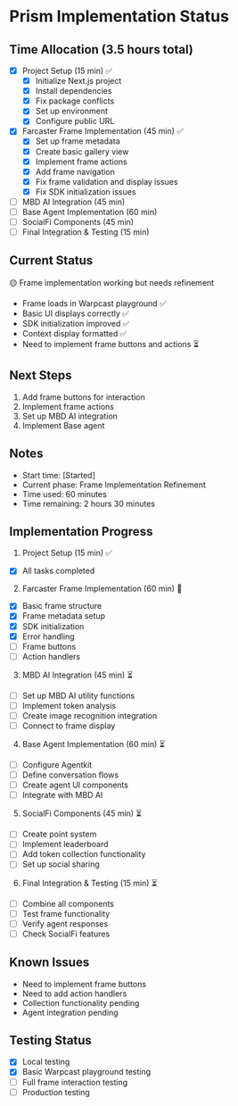 # Prism Implementation Status

## Time Allocation (3.5 hours total)
- [x] Project Setup (15 min) ✅
  - [x] Initialize Next.js project
  - [x] Install dependencies
  - [x] Fix package conflicts
  - [x] Set up environment
  - [x] Configure public URL
- [x] Farcaster Frame Implementation (45 min) ✅
  - [x] Set up frame metadata
  - [x] Create basic gallery view
  - [x] Implement frame actions
  - [x] Add frame navigation
  - [x] Fix frame validation and display issues
  - [x] Fix SDK initialization issues
- [ ] MBD AI Integration (45 min)
- [ ] Base Agent Implementation (60 min)
- [ ] SocialFi Components (45 min)
- [ ] Final Integration & Testing (15 min)

## Current Status
🟡 Frame implementation working but needs refinement
- Frame loads in Warpcast playground ✅
- Basic UI displays correctly ✅
- SDK initialization improved ✅
- Context display formatted ✅
- Need to implement frame buttons and actions ⏳

## Next Steps
1. Add frame buttons for interaction
2. Implement frame actions
3. Set up MBD AI integration
4. Implement Base agent

## Notes
- Start time: [Started]
- Current phase: Frame Implementation Refinement
- Time used: 60 minutes
- Time remaining: 2 hours 30 minutes

## Implementation Progress
1. Project Setup (15 min) ✅
- [x] All tasks completed

2. Farcaster Frame Implementation (60 min) 🔄
- [x] Basic frame structure
- [x] Frame metadata setup
- [x] SDK initialization
- [x] Error handling
- [ ] Frame buttons
- [ ] Action handlers

3. MBD AI Integration (45 min) ⏳
- [ ] Set up MBD AI utility functions
- [ ] Implement token analysis
- [ ] Create image recognition integration
- [ ] Connect to frame display

4. Base Agent Implementation (60 min) ⏳
- [ ] Configure Agentkit
- [ ] Define conversation flows
- [ ] Create agent UI components
- [ ] Integrate with MBD AI

5. SocialFi Components (45 min) ⏳
- [ ] Create point system
- [ ] Implement leaderboard
- [ ] Add token collection functionality
- [ ] Set up social sharing

6. Final Integration & Testing (15 min) ⏳
- [ ] Combine all components
- [ ] Test frame functionality
- [ ] Verify agent responses
- [ ] Check SocialFi features

## Known Issues
- Need to implement frame buttons
- Need to add action handlers
- Collection functionality pending
- Agent integration pending

## Testing Status
- [x] Local testing
- [x] Basic Warpcast playground testing
- [ ] Full frame interaction testing
- [ ] Production testing 
